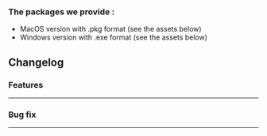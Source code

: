 ### The packages we provide :
- MacOS version with .pkg format (see the assets below)
- Windows version with .exe format (see the assets below)

## Changelog

### Features
---



### Bug fix

---

